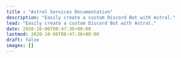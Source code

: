 ```yaml
---
title : "Astral Services Documentation"
description: "Easily create a custom Discord Bot with Astral."
lead: "Easily create a custom Discord Bot with Astral."
date: 2020-10-06T08:47:36+00:00
lastmod: 2020-10-06T08:47:36+00:00
draft: false
images: []
---
```

